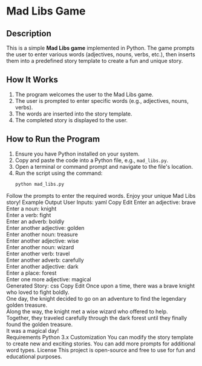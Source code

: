 # Mad Libs Game

## Description  
This is a simple **Mad Libs game** implemented in Python. The game prompts the user to enter various words (adjectives, nouns, verbs, etc.), then inserts them into a predefined story template to create a fun and unique story.

## How It Works  
1. The program welcomes the user to the Mad Libs game.  
2. The user is prompted to enter specific words (e.g., adjectives, nouns, verbs).  
3. The words are inserted into the story template.  
4. The completed story is displayed to the user.  

## How to Run the Program  
1. Ensure you have Python installed on your system.  
2. Copy and paste the code into a Python file, e.g., `mad_libs.py`.  
3. Open a terminal or command prompt and navigate to the file's location.  
4. Run the script using the command:  
   ```sh
   python mad_libs.py
Follow the prompts to enter the required words.
Enjoy your unique Mad Libs story!
Example Output
User Inputs:
yaml
Copy
Edit
Enter an adjective: brave  
Enter a noun: knight  
Enter a verb: fight  
Enter an adverb: boldly  
Enter another adjective: golden  
Enter another noun: treasure  
Enter another adjective: wise  
Enter another noun: wizard  
Enter another verb: travel  
Enter another adverb: carefully  
Enter another adjective: dark  
Enter a place: forest  
Enter one more adjective: magical  
Generated Story:
css
Copy
Edit
Once upon a time, there was a brave knight who loved to fight boldly.  
One day, the knight decided to go on an adventure to find the legendary golden treasure.  
Along the way, the knight met a wise wizard who offered to help.  
Together, they traveled carefully through the dark forest until they finally found the golden treasure.  
It was a magical day!  
Requirements
Python 3.x
Customization
You can modify the story template to create new and exciting stories.
You can add more prompts for additional word types.
License
This project is open-source and free to use for fun and educational purposes.
